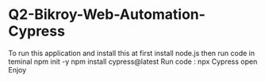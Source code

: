 # Q2-Bikroy-Web-Automation-Cypress
   To run this application and install this at first install node.js
   then run code in teminal
   npm init -y
   npm install cypress@latest
   Run code : npx Cypress open
   Enjoy
   
